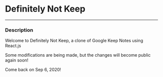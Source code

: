 # Definitely Not Keep
-----
### Description
Welcome to Definitely Not Keep, a clone of Google Keep Notes using React.js 

Some modifications are being made, but the changes will become public again soon!

Come back on Sep 6, 2020!
